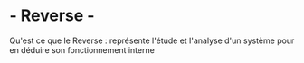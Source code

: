 # - Reverse -

Qu'est ce que le Reverse : représente l'étude et l'analyse d'un système pour en déduire son fonctionnement interne